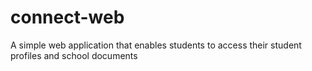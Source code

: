 # connect-web
A simple web application that enables students to access their student profiles and school documents
